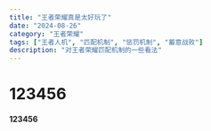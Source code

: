 ```yaml
---
title: "王者荣耀真是太好玩了"
date: "2024-08-26"
category: "王者荣耀"
tags: ["王者人机", "匹配机制", "惩罚机制", "蓄意战败"]
description: "对王者荣耀匹配机制的一些看法"
---
```


# 123456
#### 123456

